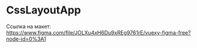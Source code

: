 # CssLayoutApp

Ссылка на макет: https://www.figma.com/file/JOLXu4xH6Du9xREg9761rE/vuexy-figma-free?node-id=0%3A1

